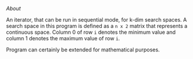 *About*

An iterator, that can be run in sequential
mode, for k-dim search spaces. A search space in this
program is defined as a `n x 2` matrix that represents a continuous
space. Column 0 of row `i` denotes the minimum value and column 1 denotes the maximum value of row `i`.

Program can certainly be extended for mathematical purposes.
